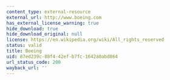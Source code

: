 ```yaml
---
content_type: external-resource
external_url: http://www.boeing.com
has_external_license_warning: true
hide_download: true
hide_download_original: null
license: https://en.wikipedia.org/wiki/All_rights_reserved
status: valid
title: Boeing
uid: 87ed239c-88f4-42ef-b7fc-1642a0abd864
url_status_code: 200
wayback_url: ''
---
```


